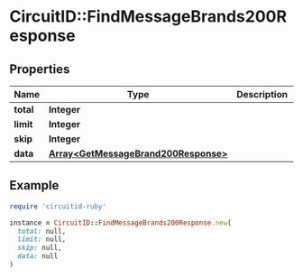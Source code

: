 # CircuitID::FindMessageBrands200Response

## Properties

| Name | Type | Description | Notes |
| ---- | ---- | ----------- | ----- |
| **total** | **Integer** |  |  |
| **limit** | **Integer** |  |  |
| **skip** | **Integer** |  |  |
| **data** | [**Array&lt;GetMessageBrand200Response&gt;**](GetMessageBrand200Response.md) |  |  |

## Example

```ruby
require 'circuitid-ruby'

instance = CircuitID::FindMessageBrands200Response.new(
  total: null,
  limit: null,
  skip: null,
  data: null
)
```

